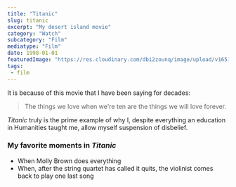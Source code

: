 ```yaml
---
title: "Titanic"
slug: titanic
excerpt: "My desert island movie"
category: "Watch"
subcategory: "Film"
mediatype: "Film"
date: 1998-01-01
featuredImage: "https://res.cloudinary.com/dbi2zounq/image/upload/v1651048793/Digital%20garden/media/titanic_y9dvgt.jpg"
tags:
 - film
---
```

It is because of this movie that I have been saying for decades:

> The things we love when we're ten are the things we will love forever.

_Titanic_ truly is the prime example of why I, despite everything an education in Humanities taught me, allow myself suspension of disbelief.

### My favorite moments in _Titanic_

- When Molly Brown does everything
- When, after the string quartet has called it quits, the violinist comes back to play one last song